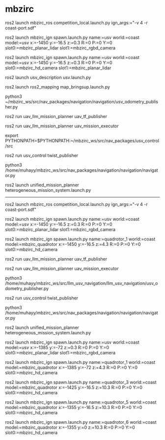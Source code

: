 # mbzirc



ros2 launch mbzirc_ros competition_local.launch.py ign_args:="-v 4 -r coast-port.sdf"


ros2 launch mbzirc_ign spawn.launch.py name:=usv world:=coast model:=usv x:=-1450 y:=-16.5 z:=0.3 R:=0 P:=0 Y:=0  slot0:=mbzirc_planar_lidar slot1:=mbzirc_rgbd_camera 


ros2 launch mbzirc_ign spawn.launch.py name:=usv world:=coast model:=usv x:=-1450 y:=-16.5 z:=0.3 R:=0 P:=0 Y:=0  slot0:=mbzirc_hd_camera
slot1:=mbzirc_planar_lidar

ros2 launch usv_description usv.launch.py

ros2 launch ros2_mapping map_bringsup.launch.py

python3 ~/mbzirc_ws/src/nav_packages/navigation/navigation/usv_odometry_publisher.py

ros2 run uav_llm_mission_planner uav_tf_publisher 

ros2 run uav_llm_mission_planner uav_mission_executor 

export PYTHONPATH=$PYTHONPATH:~/mbzirc_ws/src/nav_packages/usv_control/src

ros2 run usv_control twist_publisher 

python3 /home/muhayy/mbzirc_ws/src/nav_packages/navigation/navigation/navigator.py


ros2 launch unified_mission_planner heterogeneous_mission_system.launch.py 


-----------------------------------------------------
ros2 launch mbzirc_ros competition_local.launch.py ign_args:="-v 4 -r coast-port.sdf"

ros2 launch mbzirc_ign spawn.launch.py name:=usv world:=coast model:=usv x:=-1450 y:=-16.5 z:=0.3 R:=0 P:=0 Y:=0  slot0:=mbzirc_planar_lidar slot1:=mbzirc_rgbd_camera 

ros2 launch mbzirc_ign spawn.launch.py name:=quadrotor_1 world:=coast model:=mbzirc_quadrotor x:=-1450 y:=-16.5 z:=4.3 R:=0 P:=0 Y:=0 slot0:=mbzirc_hd_camera


ros2 run uav_llm_mission_planner uav_tf_publisher 

ros2 run uav_llm_mission_planner uav_mission_executor 




python3 /home/muhayy/mbzirc_ws/src/llm_usv_navigation/llm_usv_navigation/usv_odometry_publisher.py 

 ros2 run usv_control twist_publisher 

python3 /home/muhayy/mbzirc_ws/src/nav_packages/navigation/navigation/navigator.py


ros2 launch unified_mission_planner heterogeneous_mission_system.launch.py 


ros2 launch mbzirc_ign spawn.launch.py name:=usv world:=coast model:=usv x:=-1385 y:=-72 z:=0.3 R:=0 P:=0 Y:=0  slot0:=mbzirc_planar_lidar slot1:=mbzirc_rgbd_camera 

ros2 launch mbzirc_ign spawn.launch.py name:=quadrotor_1 world:=coast model:=mbzirc_quadrotor  x:=-1385 y:=-72 z:=4.3 R:=0 P:=0 Y:=0 slot0:=mbzirc_hd_camera



ros2 launch mbzirc_ign spawn.launch.py name:=quadrotor_3 world:=coast model:=mbzirc_quadrotor x:=-1425 y:=-16.5 z:=10.3 R:=0 P:=0 Y:=0 slot0:=mbzirc_hd_camera

ros2 launch mbzirc_ign spawn.launch.py name:=quadrotor_5 world:=coast model:=mbzirc_quadrotor x:=-1355 y:=-16.5 z:=10.3 R:=0 P:=0 Y:=0 slot0:=mbzirc_hd_camera

ros2 launch mbzirc_ign spawn.launch.py name:=quadrotor_6 world:=coast model:=mbzirc_quadrotor x:=-1355 y:=0 z:=10.3 R:=0 P:=0 Y:=0 slot0:=mbzirc_hd_camera

